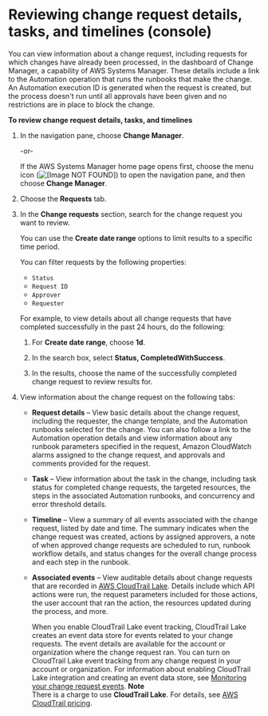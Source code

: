 # Reviewing change request details, tasks, and timelines \(console\)<a name="reviewing-changes"></a>

You can view information about a change request, including requests for which changes have already been processed, in the dashboard of Change Manager, a capability of AWS Systems Manager\. These details include a link to the Automation operation that runs the runbooks that make the change\. An Automation execution ID is generated when the request is created, but the process doesn't run until all approvals have been given and no restrictions are in place to block the change\.

**To review change request details, tasks, and timelines**

1. In the navigation pane, choose **Change Manager**\.

   \-or\-

   If the AWS Systems Manager home page opens first, choose the menu icon \(![\[Image NOT FOUND\]](http://docs.aws.amazon.com/systems-manager/latest/userguide/images/menu-icon-small.png)\) to open the navigation pane, and then choose **Change Manager**\.

1. Choose the **Requests** tab\.

1. In the **Change requests** section, search for the change request you want to review\. 

   You can use the **Create date range** options to limit results to a specific time period\.

   You can filter requests by the following properties:
   + `Status`
   + `Request ID`
   + `Approver`
   + `Requester`

   For example, to view details about all change requests that have completed successfully in the past 24 hours, do the following:

   1. For **Create date range**, choose **1d**\.

   1. In the search box, select **Status, CompletedWithSuccess**\. 

   1. In the results, choose the name of the successfully completed change request to review results for\.

1. View information about the change request on the following tabs:
   + **Request details** – View basic details about the change request, including the requester, the change template, and the Automation runbooks selected for the change\. You can also follow a link to the Automation operation details and view information about any runbook parameters specified in the request, Amazon CloudWatch alarms assigned to the change request, and approvals and comments provided for the request\.
   + **Task** – View information about the task in the change, including task status for completed change requests, the targeted resources, the steps in the associated Automation runbooks, and concurrency and error threshold details\.
   + **Timeline** – View a summary of all events associated with the change request, listed by date and time\. The summary indicates when the change request was created, actions by assigned approvers, a note of when approved change requests are scheduled to run, runbook workflow details, and status changes for the overall change process and each step in the runbook\.
   + **Associated events** – View auditable details about change requests that are recorded in [AWS CloudTrail Lake](https://docs.aws.amazon.com/awscloudtrail/latest/userguide/cloudtrail-lake.html)\. Details include which API actions were run, the request parameters included for those actions, the user account that ran the action, the resources updated during the process, and more\.

     When you enable CloudTrail Lake event tracking, CloudTrail Lake creates an event data store for events related to your change requests\. The event details are available for the account or organization where the change request ran\. You can turn on CloudTrail Lake event tracking from any change request in your account or organization\. For information about enabling CloudTrail Lake integration and creating an event data store, see [Monitoring your change request events](monitoring-change-request-events.md)\.
**Note**  
There is a charge to use **CloudTrail Lake**\. For details, see [AWS CloudTrail pricing](http://aws.amazon.com/cloudtrail/pricing/)\.